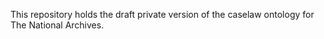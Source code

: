 
This repository holds the draft private version of the caselaw ontology for The National Archives. 